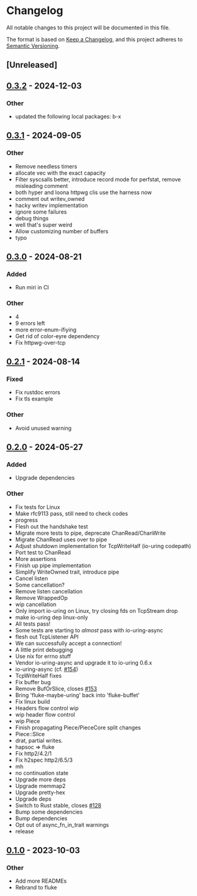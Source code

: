 # Changelog

All notable changes to this project will be documented in this file.

The format is based on [Keep a Changelog](https://keepachangelog.com/en/1.0.0/),
and this project adheres to [Semantic Versioning](https://semver.org/spec/v2.0.0.html).

## [Unreleased]

## [0.3.2](https://github.com/bearcove/loona/compare/buffet-v0.3.1...buffet-v0.3.2) - 2024-12-03

### Other

- updated the following local packages: b-x

## [0.3.1](https://github.com/bearcove/loona/compare/buffet-v0.3.0...buffet-v0.3.1) - 2024-09-05

### Other
- Remove needless timers
- allocate vec with the exact capacity
- Filter syscsalls better, introduce record mode for perfstat, remove misleading comment
- both hyper and loona httpwg clis use the harness now
- comment out writev_owned
- hacky writev implementation
- ignore some failures
- debug things
- well that's super weird
- Allow customizing number of buffers
- typo

## [0.3.0](https://github.com/bearcove/loona/compare/buffet-v0.2.1...buffet-v0.3.0) - 2024-08-21

### Added
- Run miri in CI

### Other
- 4
- 9 errors left
- more error-enum-ifiying
- Get rid of color-eyre dependency
- Fix httpwg-over-tcp

## [0.2.1](https://github.com/bearcove/loona/compare/buffet-v0.2.0...buffet-v0.2.1) - 2024-08-14

### Fixed
- Fix rustdoc errors
- Fix tls example

### Other
- Avoid unused warning

## [0.2.0](https://github.com/bearcove/fluke/compare/fluke-buffet-v0.1.0...fluke-buffet-v0.2.0) - 2024-05-27

### Added
- Upgrade dependencies

### Other
- Fix tests for Linux
- Make rfc9113 pass, still need to check codes
- progress
- Flesh out the handshake test
- Migrate more tests to pipe, deprecate ChanRead/ChanWrite
- Migrate ChanRead uses over to pipe
- Adjust shutdown implementation for TcpWriteHalf (io-uring codepath)
- Port test to ChanRead
- More assertions
- Finish up pipe implementation
- Simplify WriteOwned trait, introduce pipe
- Cancel listen
- Some cancellation?
- Remove listen cancellation
- Remove WrappedOp
- wip cancellation
- Only import io-uring on Linux, try closing fds on TcpStream drop
- make io-uring dep linux-only
- All tests pass!
- Some tests are starting to _almost_ pass with io-uring-async
- flesh out TcpListener API
- We can successfully accept a connection!
- A little print debugging
- Use nix for errno stuff
- Vendor io-uring-async and upgrade it to io-uring 0.6.x
- io-uring-async (cf. [#154](https://github.com/bearcove/fluke/pull/154))
- TcpWriteHalf fixes
- Fix buffer bug
- Remove BufOrSlice, closes [#153](https://github.com/bearcove/fluke/pull/153)
- Bring 'fluke-maybe-uring' back into 'fluke-buffet'
- Fix linux build
- Headers flow control wip
- wip header flow control
- wip Piece
- Finish propagating Piece/PieceCore split changes
- Piece::Slice
- drat, partial writes.
- hapsoc => fluke
- Fix http2/4.2/1
- Fix h2spec http2/6.5/3
- mh
- no continuation state
- Upgrade more deps
- Upgrade memmap2
- Upgrade pretty-hex
- Upgrade deps
- Switch to Rust stable, closes [#128](https://github.com/bearcove/fluke/pull/128)
- Bump some dependencies
- Bump dependencies
- Opt out of async_fn_in_trait warnings
- release

## [0.1.0](https://github.com/bearcove/fluke/releases/tag/fluke-buffet-v0.1.0) - 2023-10-03

### Other

- Add more READMEs
- Rebrand to fluke

